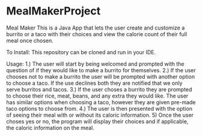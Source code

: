 # MealMakerProject
Meal Maker
This is a Java App that lets the user create and customize a burrito or a taco with their choices and view the calorie count of their full meal once chosen.

To Install: 
This repository can be cloned and run in your IDE. 


Usage: 
1.) The user will start by being welcomed and prompted with the question of if they would like to make a burrito for themselves. 
2.) If the user chooses not to make a burrito the user will be prompted with another option to choose a taco. If the use declines both they are notified that we only serve burritos and tacos. 
3.) If the user choses a burrito they are prompted to choose their rice, meat, beans, and any extra they would like. The user has similar options when choosing a taco, however they are given pre-made taco options to choose from. 
4.) The user is then presented with the option of seeing their meal with or without its caloric information.
5) Once the user choses yes or no, the program will display their choices and if applicable, the caloric information on the meal. 

